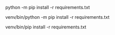 python -m pip install -r requirements.txt

venv/bin/python -m pip install -r requirements.txt

venv/bin/pip install -r requirements.txt